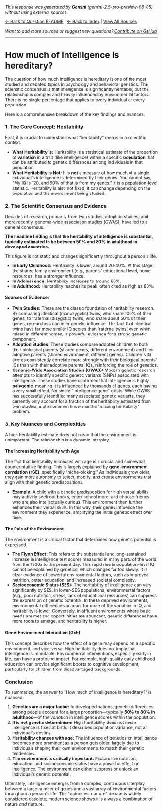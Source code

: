 <!-- 
Generated by: gemini
Model: gemini-2.5-pro-preview-06-05
Prompt type: default
Generated at: 2025-06-13T11:12:07.875548
-->

*This response was generated by **Gemini** (gemini-2.5-pro-preview-06-05) without using external sources.*

[← Back to Question README](README.md) | [← Back to Index](../README.md) | [View All Sources](../allsources.md)

*Want to add more sources or suggest new questions? [Contribute on GitHub](https://github.com/justinwest/SuggestedSources)*

---

# How much of intelligence is hereditary?

The question of how much intelligence is hereditary is one of the most studied and debated topics in psychology and behavioral genetics. The scientific consensus is that intelligence is significantly heritable, but the relationship is complex and heavily influenced by environmental factors. There is no single percentage that applies to every individual or every population.

Here is a comprehensive breakdown of the key findings and nuances.

### 1. The Core Concept: Heritability

First, it is crucial to understand what "heritability" means in a scientific context.

*   **What Heritability Is:** Heritability is a statistical estimate of the proportion of **variation** in a trait (like intelligence) within a specific **population** that can be attributed to genetic differences among individuals in that population.
*   **What Heritability Is Not:** It is **not** a measure of how much of a single individual's intelligence is determined by their genes. You cannot say, "My IQ is 120, and 60% of that is from my genes." It is a population-level statistic. Heritability is also not fixed; it can change depending on the population and the environment being studied.

### 2. The Scientific Consensus and Evidence

Decades of research, primarily from twin studies, adoption studies, and more recently, genome-wide association studies (GWAS), have led to a general consensus.

**The headline finding is that the heritability of intelligence is substantial, typically estimated to be between 50% and 80% in adulthood in developed countries.**

This figure is not static and changes significantly throughout a person's life.

*   **In Early Childhood:** Heritability is lower, around 20-40%. At this stage, the shared family environment (e.g., parents' educational level, home resources) has a stronger influence.
*   **In Adolescence:** Heritability increases to around 60%.
*   **In Adulthood:** Heritability reaches its peak, often cited as high as 80%.

#### Sources of Evidence:

*   **Twin Studies:** These are the classic foundation of heritability research. By comparing identical (monozygotic) twins, who share 100% of their genes, to fraternal (dizygotic) twins, who share about 50% of their genes, researchers can infer genetic influence. The fact that identical twins have far more similar IQ scores than fraternal twins, even when raised in different homes, is powerful evidence for a strong genetic component.
*   **Adoption Studies:** These studies compare adopted children to both their biological parents (shared genes, different environment) and their adoptive parents (shared environment, different genes). Children's IQ scores consistently correlate more strongly with their biological parents' IQs than with their adoptive parents' IQs, reinforcing the role of genetics.
*   **Genome-Wide Association Studies (GWAS):** Modern genetic research attempts to identify specific genetic variants (SNPs) associated with intelligence. These studies have confirmed that intelligence is highly **polygenic**, meaning it is influenced by thousands of genes, each having a very small effect. No single "intelligence gene" exists. While GWAS has successfully identified many associated genetic variants, they currently only account for a fraction of the heritability estimated from twin studies, a phenomenon known as the "missing heritability" problem.

### 3. Key Nuances and Complexities

A high heritability estimate does not mean that the environment is unimportant. The relationship is a dynamic interplay.

#### The Increasing Heritability with Age
The fact that heritability *increases* with age is a crucial and somewhat counterintuitive finding. This is largely explained by **gene-environment correlation (rGE)**, specifically "niche-picking." As individuals grow older, they gain more autonomy to select, modify, and create environments that align with their genetic predispositions.

*   **Example:** A child with a genetic predisposition for high verbal ability may actively seek out books, enjoy school more, and choose friends who are also intellectually curious. This environment then further enhances their verbal skills. In this way, their genes influence the environment they experience, amplifying the initial genetic effect over time.

#### The Role of the Environment
The environment is a critical factor that determines how genetic potential is expressed.

*   **The Flynn Effect:** This refers to the substantial and long-sustained increase in intelligence test scores measured in many parts of the world from the 1930s to the present day. This rapid rise in population-level IQ cannot be explained by genetics, which changes far too slowly. It is clear evidence of powerful environmental factors, such as improved nutrition, better education, and increased societal complexity.
*   **Socioeconomic Status (SES):** The heritability of intelligence can vary significantly by SES. In lower-SES populations, environmental factors (e.g., poor nutrition, stress, lack of educational resources) can suppress the expression of genetic potential. In these deprived environments, environmental differences account for more of the variation in IQ, and heritability is lower. Conversely, in affluent environments where basic needs are met and opportunities are abundant, genetic differences have more room to emerge, and heritability is higher.

#### Gene-Environment Interaction (GxE)
This concept describes how the effect of a gene may depend on a specific environment, and vice-versa. High heritability does not imply that intelligence is immutable. Environmental interventions, especially early in life, can have a profound impact. For example, high-quality early childhood education can provide significant boosts to cognitive development, particularly for children from disadvantaged backgrounds.

### Conclusion

To summarize, the answer to "How much of intelligence is hereditary?" is nuanced:

1.  **Genetics are a major factor:** In developed nations, genetic differences among people account for a large proportion—typically **50% to 80% in adulthood**—of the *variation* in intelligence scores within the population.
2.  **It is not genetic determinism:** High heritability does not mean intelligence is fixed at birth. It describes population variance, not an individual's destiny.
3.  **Heritability changes with age:** The influence of genetics on intelligence becomes more prominent as a person gets older, largely due to individuals shaping their own environments to match their genetic tendencies.
4.  **The environment is critically important:** Factors like nutrition, education, and socioeconomic status have a powerful effect on intelligence. The environment can either suppress or unlock an individual's genetic potential.

Ultimately, intelligence emerges from a complex, continuous interplay between a large number of genes and a vast array of environmental factors throughout a person's life. The "nature vs. nurture" debate is widely considered obsolete; modern science shows it is always a combination of nature *and* nurture.